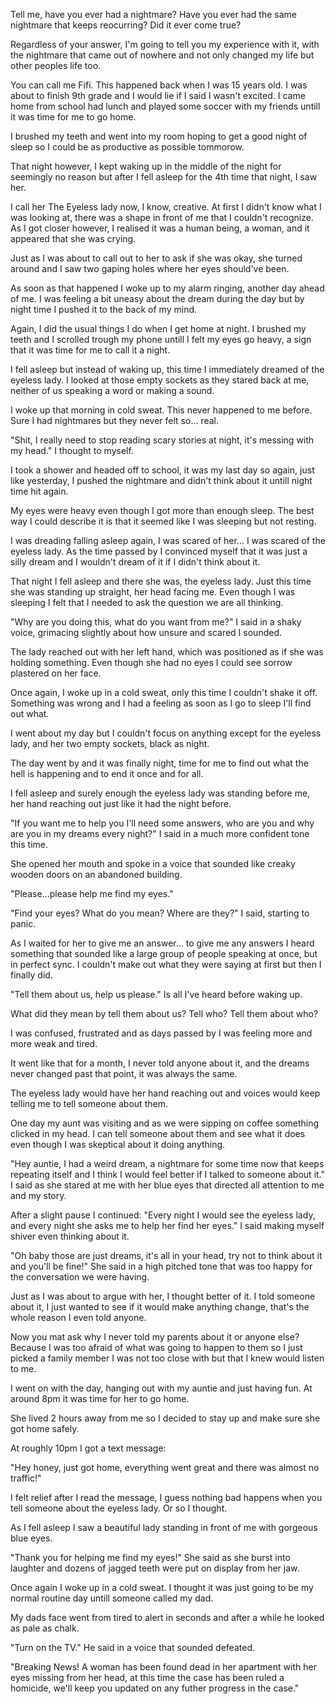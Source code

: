 Tell me, have you ever had a nightmare? Have you ever had the same nightmare that keeps reocurring? Did it ever come true? 

Regardless of your answer, I'm going to tell you my experience with it, with the nightmare that came out of nowhere and not only changed my life but other peoples life too. 

You can call me Fifi. This happened back when I was 15 years old. I was about to finish 9th grade and I would lie if I said I wasn't excited. I came home from school had lunch and played some soccer with my friends untill it was time for me to go home. 

I brushed my teeth and went into my room hoping to get a good night of sleep so I could be as productive as possible tommorow. 

That night however, I kept waking up in the middle of the night for seemingly no reason but after I fell asleep for the 4th time that night, I saw her. 

I call her The Eyeless lady now, I know, creative. At first I didn't know what I was looking at, there was a shape in front of me that I couldn't recognize. As I got closer however, I realised it was a human being, a woman, and it appeared that she was crying. 

Just as I was about to call out to her to ask if she was okay, she turned around and I saw two gaping holes where her eyes should've been. 

As soon as that happened I woke up to my alarm ringing, another day ahead of me. I was feeling a bit uneasy about the dream during the day but by night time I pushed it to the back of my mind. 

Again, I did the usual things I do when I get home at night. I brushed my teeth and I scrolled trough my phone untill I felt my eyes go heavy, a sign that it was time for me to call it a night. 

I fell asleep but instead of waking up, this time I immediately dreamed of the eyeless lady. I looked at those empty sockets as they stared back at me, neither of us speaking a word or making a sound. 

I woke up that morning in cold sweat. This never happened to me before. Sure I had nightmares but they never felt so... real. 

"Shit, I really need to stop reading scary stories at night, it's messing with my head." I thought to myself. 

I took a shower and headed off to school, it was my last day so again, just like yesterday, I pushed the nightmare and didn't think about it untill night time hit again. 

My eyes were heavy even though I got more than enough sleep. The best way I could describe it is that it seemed like I was sleeping but not resting. 

I was dreading falling asleep again, I was scared of her... I was scared of the eyeless lady. As the time passed by I convinced myself that it was just a silly dream and I wouldn't dream of it if I didn't think about it. 

That night I fell asleep and there she was, the eyeless lady. Just this time she was standing up straight, her head facing me. Even though I was sleeping I felt that I needed to ask the question we are all thinking. 

"Why are you doing this, what do you want from me?" I said in a shaky voice, grimacing slightly about how unsure and scared I sounded. 

The lady reached out with her left hand, which was positioned as if she was holding something. Even though she had no eyes I could see sorrow plastered on her face. 

Once again, I woke up in a cold sweat, only this time I couldn't shake it off. Something was wrong and I had a feeling as soon as I go to sleep I'll find out what. 

I went about my day but I couldn't focus on anything except for the eyeless lady, and her two empty sockets, black as night. 

The day went by and it was finally night, time for me to find out what the hell is happening and to end it once and for all. 

I fell asleep and surely enough the eyeless lady was standing before me, her hand reaching out just like it had the night before. 

"If you want me to help you I'll need some answers, who are you and why are you in my dreams every night?" I said in a much more confident tone this time. 

She opened her mouth and spoke in a voice that sounded like creaky wooden doors on an abandoned building. 

"Please...please help me find my eyes." 

"Find your eyes? What do you mean? Where are they?" I said, starting to panic. 

As I waited for her to give me an answer... to give me any answers I heard something that sounded like a large group of people speaking at once, but in perfect sync. I couldn't make out what they were saying at first but then I finally did. 

"Tell them about us, help us please." Is all I've heard before waking up. 

What did they mean by tell them about us? Tell who? Tell them about who? 

I was confused, frustrated and as days passed by I was feeling more and more weak and tired. 

It went like that for a month, I never told anyone about it, and the dreams never changed past that point, it was always the same. 

The eyeless lady would have her hand reaching out and voices would keep telling me to tell someone about them. 

One day my aunt was visiting and as we were sipping on coffee something clicked in my head. I can tell someone about them and see what it does even though I was skeptical about it doing anything. 

"Hey auntie, I had a weird dream, a nightmare for some time now that keeps repeating itself and I think I would feel better if I talked to someone about it." I said as she stared at me with her blue eyes that directed all attention to me and my story. 

After a slight pause I continued:
"Every night I would see the eyeless lady, and every night she asks me to help her find her eyes." I said making myself shiver even thinking about it. 

"Oh baby those are just dreams, it's all in your head, try not to think about it and you'll be fine!" She said in a high pitched tone that was too happy for the conversation we were having. 

Just as I was about to argue with her, I thought better of it. I told someone about it, I just wanted to see if it would make anything change, that's the whole reason I even told anyone. 

Now you mat ask why I never told my parents about it or anyone else? Because I was too afraid of what was going to happen to them so I just picked a family member I was not too close with but that I knew would listen to me. 

I went on with the day, hanging out with my auntie and just having fun. At around 8pm it was time for her to go home. 

She lived 2 hours away from me so I decided to stay up and make sure she got home safely. 

At roughly 10pm I got a text message: 

"Hey honey, just got home, everything went great and there was almost no traffic!" 

I felt relief after I read the message, I guess nothing bad happens when you tell someone about the eyeless lady. Or so I thought. 

As I fell asleep I saw a beautiful lady standing in front of me with gorgeous blue eyes. 

"Thank you for helping me find my eyes!" She said as she burst into laughter and dozens of jagged teeth were put on display from her jaw. 

Once again I woke up in a cold sweat. I thought it was just going to be my normal routine day untill someone called my dad. 

My dads face went from tired to alert in seconds and after a while he looked as pale as chalk. 

"Turn on the TV." He said in a voice that sounded defeated. 

"Breaking News! A woman has been found dead in her apartment with her eyes missing from her head, at this time the case has been ruled a homicide, we'll keep you updated on any futher progress in the case."